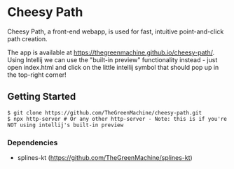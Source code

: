 # Cheesy Path
Cheesy Path, a front-end webapp, is used for fast, intuitive point-and-click path creation.

The app is available at https://thegreenmachine.github.io/cheesy-path/.
Using Intellij we can use the "built-in preview" functionality instead - just open index.html and click on the little intellij symbol that should pop up in the top-right corner!
## Getting Started
```
$ git clone https://github.com/TheGreenMachine/cheesy-path.git
$ npx http-server # Or any other http-server - Note: this is if you're NOT using intellij's built-in preview
```

### Dependencies
- splines-kt (https://github.com/TheGreenMachine/splines-kt)
